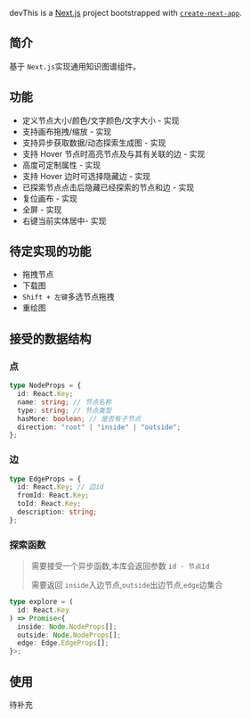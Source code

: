 <!--
 * @Author: tohsaka888
 * @Date: 2022-10-08 08:25:48
 * @LastEditors: tohsaka888
 * @LastEditTime: 2022-10-08 16:13:04
 * @Description: 请填写简介
-->

devThis is a [Next.js](https://nextjs.org/) project bootstrapped with [`create-next-app`](https://github.com/vercel/next.js/tree/canary/packages/create-next-app).

## 简介

基于 `Next.js`实现通用知识图谱组件。

## 功能

- 定义节点大小/颜色/文字颜色/文字大小 - 实现
- 支持画布拖拽/缩放 - 实现
- 支持异步获取数据/动态探索生成图 - 实现
- 支持 Hover 节点时高亮节点及与其有关联的边 - 实现
- 高度可定制属性 - 实现
- 支持 Hover 边时可选择隐藏边 - 实现
- 已探索节点点击后隐藏已经探索的节点和边 - 实现
- 复位画布 - 实现
- 全屏 - 实现
- 右键当前实体居中- 实现

## 待定实现的功能

- 拖拽节点
- 下载图
- `Shift + 左键`多选节点拖拽
- 重绘图

## 接受的数据结构

### 点

```typescript
type NodeProps = {
  id: React.Key;
  name: string; // 节点名称
  type: string; // 节点类型
  hasMore: boolean; // 是否有子节点
  direction: "root" | "inside" | "outside";
};
```

### 边

```typescript
type EdgeProps = {
  id: React.Key; // 边id
  fromId: React.Key;
  toId: React.Key;
  description: string;
};
```

### 探索函数

> 需要接受一个异步函数,本库会返回参数 `id - 节点Id`
>
> 需要返回 `inside`入边节点,`outside`出边节点,`edge`边集合

```typescript
type explore = (
  id: React.Key
) => Promise<{
  inside: Node.NodeProps[];
  outside: Node.NodeProps[];
  edge: Edge.EdgeProps[];
}>;
```

## 使用

待补充
